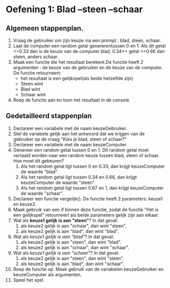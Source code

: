 # Oefening 1: Blad –steen –schaar
## Algemeen stappenplan. 
1. Vraag de gebruiker om zijn keuze via een prompt : blad, steen, schaar. 
2. Laat de computer een random getal genererentussen 0 en 1. Als dit getal <=0.33  dan is de keuze van de computer blad, 0.34<= getal <=0.66 dan steen, anders schaar.
3. Maak een functie die het resultaat berekent.De functie heeft 2 argumenten : de keuze van de gebruiker en de keuze van de computer. De functie retourneert:
    - het resultaat is een gelijkspel(als beide hetzelfde zijn)
    - Steen wint
    - Blad wint
    - Schaar wint
4. Roep de functie aan en toon het resultaat in de console.

## Gedetailleerd stappenplan
1. Declareer een variabele met de naam keuzeGebruiker.
2. Stel de variabele gelijk aan het antwoord dat we krijgen van de gebruiker op de vraag "Kies je blad, steen of schaar?"
3. Declareer een variabele met de naam keuzeComputer.
4. Genereer een random getal tussen 0 en 1. Dit random getal moet vertaald worden naar een random keuze tussen blad, steen of schaar. Hoe moet dit gebeuren? 
    1. Als het random getal ligt tussen 0 en 0.33, dan krijgt keuzeComputer de waarde "blad".
    2. Als het random getal ligt tussen 0.34 en 0.66, dan krijgt keuzeComputer de waarde "steen".
    3. Als het random getal ligt tussen 0.67 en 1, dan krijgt keuzeComputer de waarde "schaar".
5. Declareer een functie vergelijk(). De functie heeft 2 parameters: keuze1 en keuze2. 
6. Maak gebruik van een if binnen deze functie, zodat de functie "Het is een gelijkspel" retourneert als beide parameters gelijk zijn aan elkaar.
7. Wat als **keuze1 gelijk is aan "steen"**? In dat geval: 
    1. als keuze2 gelijk is aan "schaar", dan wint "steen".
    2. als keuze2 gelijk is aan "blad", dan wint "blad".
8. Wat als *keuze1 gelijk is aan "blad"*? In dat geval:
    1. als keuze2 gelijk is aan "steen", dan wint "blad".
    2. als keuze2 gelijk is aan "schaar", dan wint "schaar".
9. Wat als *keuze1 gelijk is aan "schaar"*? In dat geval:
    1. als keuze2 gelijk is aan "steen", dan wint "steen".
    2. als keuze2 gelijk is aan "blad", dan wint "schaar".
10. Roep de functie op. Maak gebruik van de variabelen keuzeGebruiker en keuzeComputer als argumenten.
11. Speel het spel.
